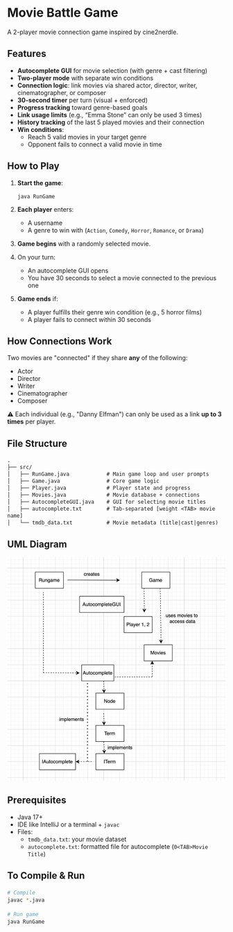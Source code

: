 # Movie Battle Game

A 2-player movie connection game inspired by cine2nerdle.

## Features

- **Autocomplete GUI** for movie selection (with genre + cast filtering)
- **Two-player mode** with separate win conditions
- **Connection logic**: link movies via shared actor, director, writer, cinematographer, or composer
- **30-second timer** per turn (visual + enforced)
- **Progress tracking** toward genre-based goals
- **Link usage limits** (e.g., “Emma Stone” can only be used 3 times)
- **History tracking** of the last 5 played movies and their connection
- **Win conditions**:
  - Reach 5 valid movies in your target genre
  - Opponent fails to connect a valid movie in time

## How to Play

1. **Start the game**:
   ```
   java RunGame
   ```

2. **Each player** enters:
   - A username
   - A genre to win with (`Action`, `Comedy`, `Horror`, `Romance`, or `Drama`)

3. **Game begins** with a randomly selected movie.

4. On your turn:
   - An autocomplete GUI opens
   - You have 30 seconds to select a movie connected to the previous one

5. **Game ends** if:
   - A player fulfills their genre win condition (e.g., 5 horror films)
   - A player fails to connect within 30 seconds

## How Connections Work

Two movies are "connected" if they share **any** of the following:
- Actor
- Director
- Writer
- Cinematographer
- Composer

⚠️ Each individual (e.g., "Danny Elfman") can only be used as a link **up to 3 times** per player.

## File Structure

```
.
├── src/
│   ├── RunGame.java            # Main game loop and user prompts
│   ├── Game.java               # Core game logic
│   ├── Player.java             # Player state and progress
│   ├── Movies.java             # Movie database + connections
│   ├── AutocompleteGUI.java    # GUI for selecting movie titles
│   ├── autocomplete.txt        # Tab-separated [weight <TAB> movie name]
│   └── tmdb_data.txt           # Movie metadata (title|cast|genres)
```

## UML Diagram
![UML](src/uml.jpeg)

## Prerequisites

- Java 17+
- IDE like IntelliJ or a terminal + `javac`
- Files:
  - `tmdb_data.txt`: your movie dataset
  - `autocomplete.txt`: formatted file for autocomplete (`0<TAB>Movie Title`)

## To Compile & Run

```bash
# Compile
javac *.java

# Run game
java RunGame
```